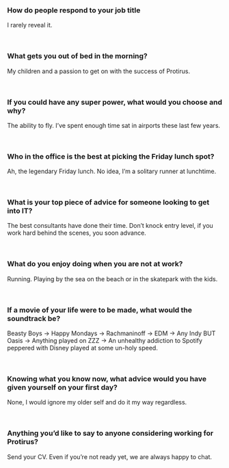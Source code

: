 ### How do people respond to your job title

I rarely reveal it.

<br/>

### What gets you out of bed in the morning?

My children and a passion to get on with the success of Protirus.

<br/>

### If you could have any super power, what would you choose and why?

The ability to fly. I’ve spent enough time sat in airports these last few years.

<br/>

### Who in the office is the best at picking the Friday lunch spot?

Ah, the legendary Friday lunch. No idea, I’m a solitary runner at lunchtime.

<br/>

### What is your top piece of advice for someone looking to get into IT?

The best consultants have done their time. Don’t knock entry level, if you work hard behind the scenes, you soon advance.

<br/>

### What do you enjoy doing when you are not at work?

Running. Playing by the sea on the beach or in the skatepark with the kids.

<br/>

### If a movie of your life were to be made, what would the soundtrack be?

Beasty Boys -> Happy Mondays -> Rachmaninoff -> EDM -> Any Indy BUT Oasis -> Anything played on ZZZ -> An unhealthy addiction to Spotify peppered with Disney played at some
un-holy speed.

<br/>

### Knowing what you know now, what advice would you have given yourself on your first day?

None, I would ignore my older self and do it my way regardless.

<br/>

### Anything you’d like to say to anyone considering working for Protirus?

Send your CV. Even if you’re not ready yet, we are always happy to chat. 